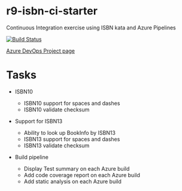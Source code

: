 # r9-isbn-ci-starter
Continuous Integration exercise using ISBN kata and Azure Pipelines 

[![Build Status](https://dev.azure.com/paul0287/CSD-CI-exercise-2019-09/_apis/build/status/paul-r9.CSD-CI-exercise-2019-09?branchName=master)](https://dev.azure.com/paul0287/CSD-CI-exercise-2019-09/_build/latest?definitionId=3&branchName=master)

[Azure DevOps Project page](https://dev.azure.com/paul0287/CSD-CI-exercise-2019-09)


# Tasks
- ISBN10
  - ISBN10 support for spaces and dashes
  - ISBN10 validate checksum

- Support for ISBN13
  - Ability to look up BookInfo by ISBN13
  - ISBN13 support for spaces and dashes
  - ISBN13 validate checksum

- Build pipeline
  - Display Test summary on each Azure build
  - Add code coverage report on each Azure build
  - Add static analysis on each Azure build
